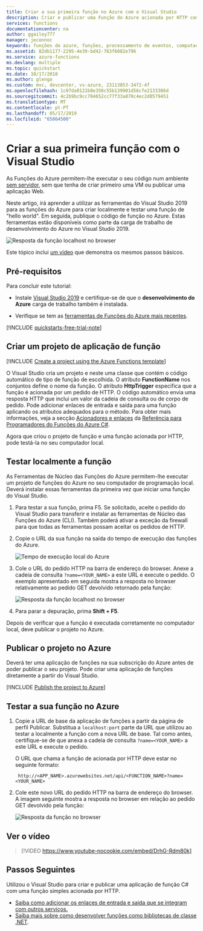 ```yaml
---
title: Criar a sua primeira função no Azure com o Visual Studio
description: Criar e publicar uma Função do Azure acionada por HTTP com o Visual Studio.
services: functions
documentationcenter: na
author: ggailey777
manager: jeconnoc
keywords: funções do azure, funções, processamento de eventos, computação, arquitetura sem servidor
ms.assetid: 82db1177-2295-4e39-bd42-763f6082e796
ms.service: azure-functions
ms.devlang: multiple
ms.topic: quickstart
ms.date: 10/17/2018
ms.author: glenga
ms.custom: mvc, devcenter, vs-azure, 23113853-34f2-4f
ms.openlocfilehash: 1c07da0121b8e350c55b139901d56cfe2133386d
ms.sourcegitcommit: 4c2b9bc9cc704652cc77f33a870c4ec2d0579451
ms.translationtype: MT
ms.contentlocale: pt-PT
ms.lasthandoff: 05/17/2019
ms.locfileid: "65864500"
---
```

# <a name="create-your-first-function-using-visual-studio"></a>Criar a sua primeira função com o Visual Studio

As Funções do Azure permitem-lhe executar o seu código num ambiente [sem servidor](https://azure.microsoft.com/solutions/serverless/), sem que tenha de criar primeiro uma VM ou publicar uma aplicação Web.

Neste artigo, irá aprender a utilizar as ferramentas do Visual Studio 2019 para as funções do Azure para criar localmente e testar uma função de "hello world". Em seguida, publique o código de função no Azure. Estas ferramentas estão disponíveis como parte da carga de trabalho de desenvolvimento do Azure no Visual Studio 2019.

![Resposta da função localhost no browser](./media/functions-create-your-first-function-visual-studio/functions-create-your-first-function-visual-studio-browser-local-final.png)

Este tópico inclui [um vídeo](#watch-the-video) que demonstra os mesmos passos básicos.

## <a name="prerequisites"></a>Pré-requisitos

Para concluir este tutorial:

* Instale [Visual Studio 2019](https://azure.microsoft.com/downloads/) e certifique-se de que o **desenvolvimento do Azure** carga de trabalho também é instalada.

* Verifique se tem as [ferramentas de Funções do Azure mais recentes](functions-develop-vs.md#check-your-tools-version).

[!INCLUDE [quickstarts-free-trial-note](../../includes/quickstarts-free-trial-note.md)]

## <a name="create-a-function-app-project"></a>Criar um projeto de aplicação de função

[!INCLUDE [Create a project using the Azure Functions template](../../includes/functions-vstools-create.md)]

O Visual Studio cria um projeto e neste uma classe que contém o código automático de tipo de função de escolhida. O atributo **FunctionName** nos conjuntos define o nome da função. O atributo **HttpTrigger** especifica que a função é acionada por um pedido de HTTP. O código automático envia uma resposta HTTP que inclui um valor da cadeia de consulta ou de corpo de pedido. Pode adicionar enlaces de entrada e saída para uma função aplicando os atributos adequados para o método. Para obter mais informações, veja a secção [Acionadores e enlaces](functions-dotnet-class-library.md#triggers-and-bindings) da [Referência para Programadores do Funções do Azure C#](functions-dotnet-class-library.md).

Agora que criou o projeto de função e uma função acionada por HTTP, pode testá-la no seu computador local.

## <a name="test-the-function-locally"></a>Testar localmente a função

As Ferramentas de Núcleo das Funções do Azure permitem-lhe executar um projeto de funções do Azure no seu computador de programação local. Deverá instalar essas ferramentas da primeira vez que iniciar uma função do Visual Studio.

1. Para testar a sua função, prima F5. Se solicitado, aceite o pedido do Visual Studio para transferir e instalar as ferramentas de Núcleo das Funções do Azure (CLI). Também poderá ativar a exceção da firewall para que todas as ferramentas possam aceitar os pedidos de HTTP.

2. Copie o URL da sua função na saída do tempo de execução das funções do Azure.

    ![Tempo de execução local do Azure](./media/functions-create-your-first-function-visual-studio/functions-create-your-first-function-visual-studio-debugging.png)

3. Cole o URL do pedido HTTP na barra de endereço do browser. Anexe a cadeia de consulta `?name=<YOUR_NAME>` a este URL e execute o pedido. O exemplo apresentado em seguida mostra a resposta no browser relativamente ao pedido GET devolvido retornado pela função: 

    ![Resposta da função localhost no browser](./media/functions-create-your-first-function-visual-studio/functions-create-your-first-function-visual-studio-browser-local.png)

4. Para parar a depuração, prima **Shift + F5**.

Depois de verificar que a função é executada corretamente no computador local, deve publicar o projeto no Azure.

## <a name="publish-the-project-to-azure"></a>Publicar o projeto no Azure

Deverá ter uma aplicação de funções na sua subscrição do Azure antes de poder publicar o seu projeto. Pode criar uma aplicação de funções diretamente a partir do Visual Studio.

[!INCLUDE [Publish the project to Azure](../../includes/functions-vstools-publish.md)]

## <a name="test-your-function-in-azure"></a>Testar a sua função no Azure

1. Copie a URL de base da aplicação de funções a partir da página de perfil Publicar. Substitua a `localhost:port` parte da URL que utilizou ao testar a localmente a função com a nova URL de base. Tal como antes, certifique-se de que anexa a cadeia de consulta `?name=<YOUR_NAME>` a este URL e execute o pedido.

    O URL que chama a função de acionada por HTTP deve estar no seguinte formato:

        http://<APP_NAME>.azurewebsites.net/api/<FUNCTION_NAME>?name=<YOUR_NAME> 

2. Cole este novo URL do pedido HTTP na barra de endereço do browser. A imagem seguinte mostra a resposta no browser em relação ao pedido GET devolvido pela função:

    ![Resposta da função no browser](./media/functions-create-your-first-function-visual-studio/functions-create-your-first-function-visual-studio-browser-azure.png)

## <a name="watch-the-video"></a>Ver o vídeo

> [!VIDEO https://www.youtube-nocookie.com/embed/DrhG-Rdm80k]

## <a name="next-steps"></a>Passos Seguintes

Utilizou o Visual Studio para criar e publicar uma aplicação de função C# com uma função simples acionada por HTTP.

* [Saiba como adicionar os enlaces de entrada e saída que se integram com outros serviços.](functions-develop-vs.md#add-bindings)
* [Saiba mais sobre como desenvolver funções como bibliotecas de classe .NET](functions-dotnet-class-library.md).
